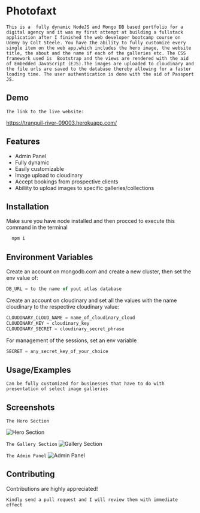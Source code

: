 
# Photofaxt

`This is a  fully dynamic NodeJS and Mongo DB based portfolio for a digital agency and it was my first attempt at building a fullstack application after I finished the web developer bootcamp course on Udemy by Colt Steele.
You have the ability to fully customize every single item on the web app,which includes the hero image, the website title, the about and the name if each of the galleries etc.
The CSS framework used is  Bootstrap and the views are rendered with the aid of Embedded JavaScript (EJS).The images are uploaded to cloudinary and the file urls are saved to the database thereby allowing for a faster loading time. The user authentication is done with the aid of Passport JS.`


## Demo

`The link to the live website:`

https://tranquil-river-09003.herokuapp.com/
## Features

- Admin Panel
- Fully dynamic
- Easily customizable
- Image upload to cloudinary
- Accept bookings from prospective clients
- Abiliity to upload images to specific galleries/collections



## Installation

Make sure you have node installed and then procced to execute this command in the terminal

```bash
  npm i
```
    
## Environment Variables

Create an account on mongodb.com and create a new cluster, then set the env value of:

```javascript
DB_URL = to the name of yout atlas database

```
Create an account on cloudinary and set all the values with the name cloudinary to the respective cloudinary value:
```javascript
CLOUDINARY_CLOUD_NAME = name_of_cloudinary_cloud
CLOUDINARY_KEY = cloudinary_key
CLOUDINARY_SECRET = cloudinary_secret_phrase
```

For management of the sessions, set an env variable

```javascript
SECRET = any_secret_key_of_your_choice

```


## Usage/Examples

`Can be fully customized for businesses that have to do with presentation of select image galleries`


## Screenshots
`The Hero Section`

![Hero Section](https://i2.paste.pics/G11IH.png)

`The Gallery Section`
![Gallery Section](https://i2.paste.pics/G11M9.png)

`The Admin Panel`
![Admin Panel](https://i2.paste.pics/G11O5.png)

## Contributing

Contributions are highly appreciated!

`Kindly send a pull request and I will review them with immediate effect`

